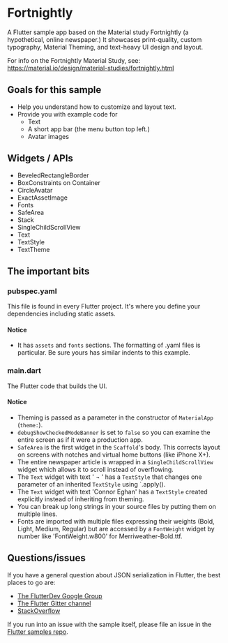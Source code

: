 # Fortnightly

A Flutter sample app based on the Material study Fortnightly (a hypothetical, online newspaper.) It showcases
print-quality, custom typography, Material Theming, and text-heavy UI design and layout.

For info on the Fortnightly Material Study, see: https://material.io/design/material-studies/fortnightly.html

## Goals for this sample

* Help you understand how to customize and layout text.
* Provide you with example code for
  * Text
  * A short app bar (the menu button top left.)
  * Avatar images

## Widgets / APIs

* BeveledRectangleBorder
* BoxConstraints on Container
* CircleAvatar
* ExactAssetImage
* Fonts
* SafeArea
* Stack
* SingleChildScrollView
* Text
* TextStyle
* TextTheme

## The important bits

### pubspec.yaml

This file is found in every Flutter project. It's where you define your dependencies including static assets.

#### Notice

* It has `assets` and `fonts` sections. The formatting of .yaml files is particular. Be sure yours has similar indents
to this example.

### main.dart

The Flutter code that builds the UI.

#### Notice

* Theming is passed as a parameter in the constructor of `MaterialApp` (`theme:`).
* `debugShowCheckedModeBanner` is set to `false` so you can examine the entire screen as if it were a production app.
* `SafeArea` is the first widget in the `Scaffold`'s body. This corrects layout on screens with notches and virtual
    home buttons (like iPhone X+).
* The entire newspaper article is wrapped in a `SingleChildScrollView` widget which allows it to scroll instead of
    overflowing.
* The `Text` widget with text ' ¬ ' has a `TextStyle` that changes one parameter of an inherited `TextStyle` using
    `.apply().
* The `Text` widget with text 'Connor Eghan' has a `TextStyle` created explicitly instead of inheriting from theming.
* You can break up long strings in your source files by putting them on multiple lines.
* Fonts are imported with multiple files expressing their weights (Bold, Light, Medium, Regular) but are accessed by a
    `FontWeight` widget by number like 'FontWeight.w800' for Merriweather-Bold.ttf.

## Questions/issues

If you have a general question about JSON serialization in Flutter, the
best places to go are:

* [The FlutterDev Google Group](https://groups.google.com/forum/#!forum/flutter-dev)
* [The Flutter Gitter channel](https://gitter.im/flutter/flutter)
* [StackOverflow](https://stackoverflow.com/questions/tagged/flutter)

If you run into an issue with the sample itself, please file an issue
in the [Flutter samples repo](https://github.com/flutter/samples/issues).
